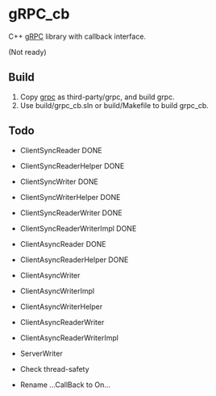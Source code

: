 # gRPC_cb
C++ [gRPC](http://www.grpc.io/) library with callback interface.

(Not ready)

## Build
1. Copy [grpc](https://github.com/grpc/grpc) as third-party/grpc, and build grpc.
2. Use build/grpc_cb.sln or build/Makefile to build grpc_cb.

## Todo

* ClientSyncReader 				DONE
* ClientSyncReaderHelper		DONE
* ClientSyncWriter				DONE
* ClientSyncWriterHelper		DONE
* ClientSyncReaderWriter		DONE
* ClientSyncReaderWriterImpl	DONE
* ClientAsyncReader				DONE
* ClientAsyncReaderHelper		DONE
* ClientAsyncWriter
* ClientAsyncWriterImpl
* ClientAsyncWriterHelper
* ClientAsyncReaderWriter
* ClientAsyncReaderWriterImpl
* ServerWriter

* Check thread-safety
* Rename ...CallBack to On...
